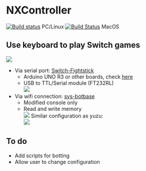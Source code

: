 # NXController
[![Build status](https://ci.appveyor.com/api/projects/status/ecv4u4e0x18w9qfc?svg=true)](https://ci.appveyor.com/project/wwwwwwzx/nxcontroller)  PC/Linux 
[![Build Status](https://travis-ci.com/wwwwwwzx/NXController.svg?branch=master)](https://travis-ci.com/wwwwwwzx/NXController)  MacOS  




## Use keyboard to play Switch games
![](https://i.imgur.com/kqO9mKC.png)  

- Via serial port: [Switch-Fightstick](https://github.com/wwwwwwzx/Switch-Fightstick)  
  - Arduino UNO R3 or other boards, check [here](https://github.com/shinyquagsire23/Switch-Fightstick/blob/master/README.md)  
  - USB to TTL/Serial module (FT232RL)  
![](https://i.imgur.com/dOYtwCx.png)
- Via wifi connection: [sys-botbase](https://github.com/olliz0r/sys-botbase)  
  - Modified console only  
  - Read and write memory  
![](https://i.imgur.com/axVMUc9.png)
Similar configuration as yuzu:  
![](https://i.imgur.com/UqwOnHz.png)
## To do
- Add scripts for botting
- Allow user to change configuration
